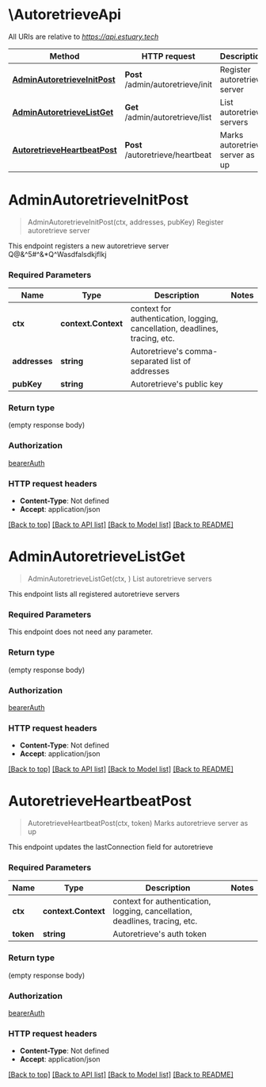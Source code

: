 # \AutoretrieveApi

All URIs are relative to *https://api.estuary.tech*

Method | HTTP request | Description
------------- | ------------- | -------------
[**AdminAutoretrieveInitPost**](AutoretrieveApi.md#AdminAutoretrieveInitPost) | **Post** /admin/autoretrieve/init | Register autoretrieve server
[**AdminAutoretrieveListGet**](AutoretrieveApi.md#AdminAutoretrieveListGet) | **Get** /admin/autoretrieve/list | List autoretrieve servers
[**AutoretrieveHeartbeatPost**](AutoretrieveApi.md#AutoretrieveHeartbeatPost) | **Post** /autoretrieve/heartbeat | Marks autoretrieve server as up


# **AdminAutoretrieveInitPost**
> AdminAutoretrieveInitPost(ctx, addresses, pubKey)
Register autoretrieve server

This endpoint registers a new autoretrieve server Q@&^5#^&*Q^Wasdfalsdkjflkj

### Required Parameters

Name | Type | Description  | Notes
------------- | ------------- | ------------- | -------------
 **ctx** | **context.Context** | context for authentication, logging, cancellation, deadlines, tracing, etc.
  **addresses** | **string**| Autoretrieve&#39;s comma-separated list of addresses | 
  **pubKey** | **string**| Autoretrieve&#39;s public key | 

### Return type

 (empty response body)

### Authorization

[bearerAuth](../README.md#bearerAuth)

### HTTP request headers

 - **Content-Type**: Not defined
 - **Accept**: application/json

[[Back to top]](#) [[Back to API list]](../README.md#documentation-for-api-endpoints) [[Back to Model list]](../README.md#documentation-for-models) [[Back to README]](../README.md)

# **AdminAutoretrieveListGet**
> AdminAutoretrieveListGet(ctx, )
List autoretrieve servers

This endpoint lists all registered autoretrieve servers

### Required Parameters
This endpoint does not need any parameter.

### Return type

 (empty response body)

### Authorization

[bearerAuth](../README.md#bearerAuth)

### HTTP request headers

 - **Content-Type**: Not defined
 - **Accept**: application/json

[[Back to top]](#) [[Back to API list]](../README.md#documentation-for-api-endpoints) [[Back to Model list]](../README.md#documentation-for-models) [[Back to README]](../README.md)

# **AutoretrieveHeartbeatPost**
> AutoretrieveHeartbeatPost(ctx, token)
Marks autoretrieve server as up

This endpoint updates the lastConnection field for autoretrieve

### Required Parameters

Name | Type | Description  | Notes
------------- | ------------- | ------------- | -------------
 **ctx** | **context.Context** | context for authentication, logging, cancellation, deadlines, tracing, etc.
  **token** | **string**| Autoretrieve&#39;s auth token | 

### Return type

 (empty response body)

### Authorization

[bearerAuth](../README.md#bearerAuth)

### HTTP request headers

 - **Content-Type**: Not defined
 - **Accept**: application/json

[[Back to top]](#) [[Back to API list]](../README.md#documentation-for-api-endpoints) [[Back to Model list]](../README.md#documentation-for-models) [[Back to README]](../README.md)

